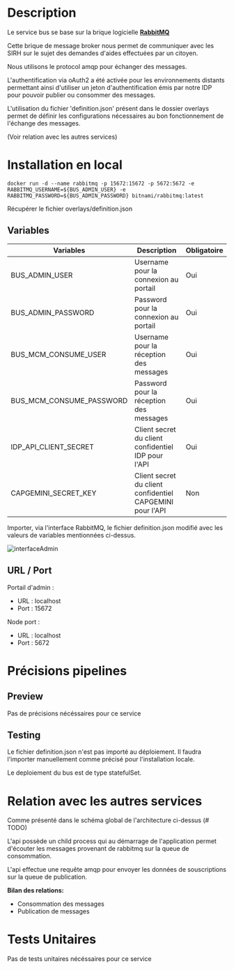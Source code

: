 # Description

Le service bus se base sur la brique logicielle **[RabbitMQ](https://www.rabbitmq.com/)**

Cette brique de message broker nous permet de communiquer avec les SIRH sur le sujet des demandes d'aides effectuées par un citoyen.

Nous utilisons le protocol amqp pour échanger des messages.

L'authentification via oAuth2 a été activée pour les environnements distants permettant ainsi d'utiliser un jeton d'authentification émis par notre IDP pour pouvoir publier ou consommer des messages.

L'utilisation du fichier 'definition.json' présent dans le dossier overlays permet de définir les configurations nécessaires au bon fonctionnement de l'échange des messages. 

(Voir relation avec les autres services)

# Installation en local

`docker run -d --name rabbitmq -p 15672:15672 -p 5672:5672 -e RABBITMQ_USERNAME=${BUS_ADMIN_USER} -e RABBITMQ_PASSWORD=${BUS_ADMIN_PASSWORD} bitnami/rabbitmq:latest`

Récupérer le fichier overlays/definition.json

## Variables

| Variables      | Description | Obligatoire |
| ----------- | ----------- | ----------- |
| BUS_ADMIN_USER      | Username pour la connexion au portail       | Oui |
| BUS_ADMIN_PASSWORD   | Password pour la connexion au portail        | Oui |
| BUS_MCM_CONSUME_USER   | Username pour la réception des messages        | Oui |
| BUS_MCM_CONSUME_PASSWORD   | Password pour la réception des messages        | Oui |
| IDP_API_CLIENT_SECRET   | Client secret du client confidentiel IDP pour l'API | Oui |
| CAPGEMINI_SECRET_KEY   | Client secret du client confidentiel CAPGEMINI pour l'API        | Non |

Importer, via l'interface RabbitMQ, le fichier definition.json  modifié avec les valeurs de variables mentionnées ci-dessus.

![interfaceAdmin](docs/assets/interfaceRabbitMQ.png)

## URL / Port

Portail d'admin :
- URL : localhost
- Port : 15672

Node port :
- URL : localhost
- Port : 5672

# Précisions pipelines

## Preview

Pas de précisions nécéssaires pour ce service

## Testing

Le fichier definition.json n'est pas importé au déploiement. Il faudra l'importer manuellement comme précisé pour l'installation locale.

Le deploiement du bus est de type statefulSet.


# Relation avec les autres services

Comme présenté dans le schéma global de l'architecture ci-dessus (# TODO)

L'api possède un child process qui au démarrage de l'application permet d'écouter les messages provenant de rabbitmq sur la queue de consommation.

L'api effectue une requête amqp pour envoyer les données de souscriptions sur la queue de publication.

**Bilan des relations:**

- Consommation des messages
- Publication de messages


# Tests Unitaires

Pas de tests unitaires nécéssaires pour ce service

